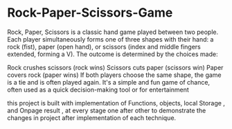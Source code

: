 # Rock-Paper-Scissors-Game
Rock, Paper, Scissors is a classic hand game played between two people. Each player simultaneously forms one of three shapes with their hand: a rock (fist), paper (open hand), or scissors (index and middle fingers extended, forming a V). The outcome is determined by the choices made:

Rock crushes scissors (rock wins)
Scissors cuts paper (scissors win)
Paper covers rock (paper wins)
If both players choose the same shape, the game is a tie and is often played again. It's a simple and fun game of chance, often used as a quick decision-making tool or for entertainment


this project is built with implementation of  Functions, objects, local Storage , and Onpage result , at every stage one after other to demonstrate the changes in project after implementation of each technique.

